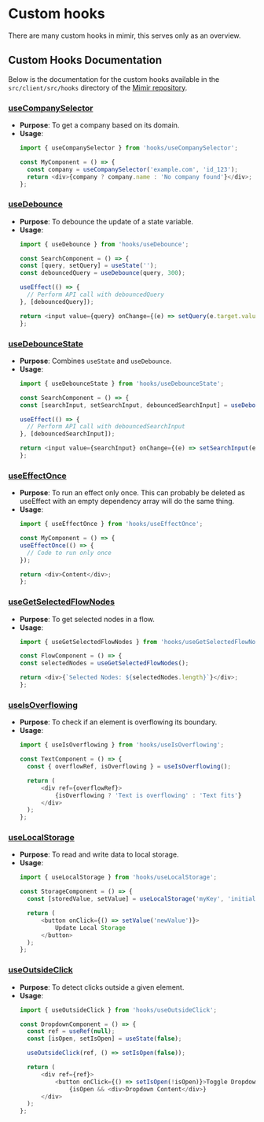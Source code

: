 # Custom hooks

There are many custom hooks in mimir, this serves only as an overview.

## Custom Hooks Documentation

Below is the documentation for the custom hooks available in the `src/client/src/hooks` directory of the [Mimir repository](https://github.com/mimir-org/mimir/).

### [useCompanySelector](https://github.com/mimir-org/mimir/blob/dev/src/client/src/hooks/useCompanySelector.ts)

- **Purpose**: To get a company based on its domain.
- **Usage**:
  ```typescript
  import { useCompanySelector } from 'hooks/useCompanySelector';

  const MyComponent = () => {
    const company = useCompanySelector('example.com', 'id_123');
    return <div>{company ? company.name : 'No company found'}</div>;
  };
  ```

### [useDebounce](https://github.com/mimir-org/mimir/blob/dev/src/client/src/hooks/useDebounce.ts)

- **Purpose**: To debounce the update of a state variable.
- **Usage**:
  ```typescript
  import { useDebounce } from 'hooks/useDebounce';

  const SearchComponent = () => {
  const [query, setQuery] = useState('');
  const debouncedQuery = useDebounce(query, 300);

  useEffect(() => {
    // Perform API call with debouncedQuery
  }, [debouncedQuery]);

  return <input value={query} onChange={(e) => setQuery(e.target.value)} />;
  };

  ```

### [useDebounceState](https://github.com/mimir-org/mimir/blob/dev/src/client/src/hooks/useDebounceState.ts)

- **Purpose**: Combines `useState` and `useDebounce`.
- **Usage**:
  ```typescript
  import { useDebounceState } from 'hooks/useDebounceState';

  const SearchComponent = () => {
  const [searchInput, setSearchInput, debouncedSearchInput] = useDebounceState('', 300);

  useEffect(() => {
    // Perform API call with debouncedSearchInput
  }, [debouncedSearchInput]);

  return <input value={searchInput} onChange={(e) => setSearchInput(e.target.value)} />;
  };

  ```

### [useEffectOnce](https://github.com/mimir-org/mimir/blob/dev/src/client/src/hooks/useEffectOnce.ts)

- **Purpose**: To run an effect only once. This can probably be deleted as useEffect with an empty dependency array will do the same thing.
- **Usage**:
  ```typescript
  import { useEffectOnce } from 'hooks/useEffectOnce';

  const MyComponent = () => {
  useEffectOnce(() => {
    // Code to run only once
  });

  return <div>Content</div>;
  };

  ```

### [useGetSelectedFlowNodes](https://github.com/mimir-org/mimir/blob/dev/src/client/src/hooks/useGetSelectedFlowNodes.ts)

- **Purpose**: To get selected nodes in a flow.
- **Usage**:
  ```typescript
  import { useGetSelectedFlowNodes } from 'hooks/useGetSelectedFlowNodes';

  const FlowComponent = () => {
  const selectedNodes = useGetSelectedFlowNodes();

  return <div>{`Selected Nodes: ${selectedNodes.length}`}</div>;
  };
  ```

### [useIsOverflowing](https://github.com/mimir-org/mimir/blob/dev/src/client/src/hooks/useIsOverflowing.ts)

- **Purpose**: To check if an element is overflowing its boundary.
- **Usage**:
  ```typescript
  import { useIsOverflowing } from 'hooks/useIsOverflowing';

  const TextComponent = () => {
    const { overflowRef, isOverflowing } = useIsOverflowing();

    return (
        <div ref={overflowRef}>
            {isOverflowing ? 'Text is overflowing' : 'Text fits'}
        </div>
    );
  };
  ```


### [useLocalStorage](https://github.com/mimir-org/mimir/blob/dev/src/client/src/hooks/useLocalStorage.ts)

- **Purpose**: To read and write data to local storage.
- **Usage**:
  ```typescript
  import { useLocalStorage } from 'hooks/useLocalStorage';

  const StorageComponent = () => {
    const [storedValue, setValue] = useLocalStorage('myKey', 'initialValue');

    return (
        <button onClick={() => setValue('newValue')}>
            Update Local Storage
        </button>
    );
  };
  ```

### [useOutsideClick](https://github.com/mimir-org/mimir/blob/dev/src/client/src/hooks/useOutsideClick.ts)

- **Purpose**: To detect clicks outside a given element.
- **Usage**:
  ```typescript
  import { useOutsideClick } from 'hooks/useOutsideClick';

  const DropdownComponent = () => {
    const ref = useRef(null);
    const [isOpen, setIsOpen] = useState(false);
  
    useOutsideClick(ref, () => setIsOpen(false));
  
    return (
        <div ref={ref}>
            <button onClick={() => setIsOpen(!isOpen)}>Toggle Dropdown</button>
                {isOpen && <div>Dropdown Content</div>}
        </div>
    );
  };
  ```

